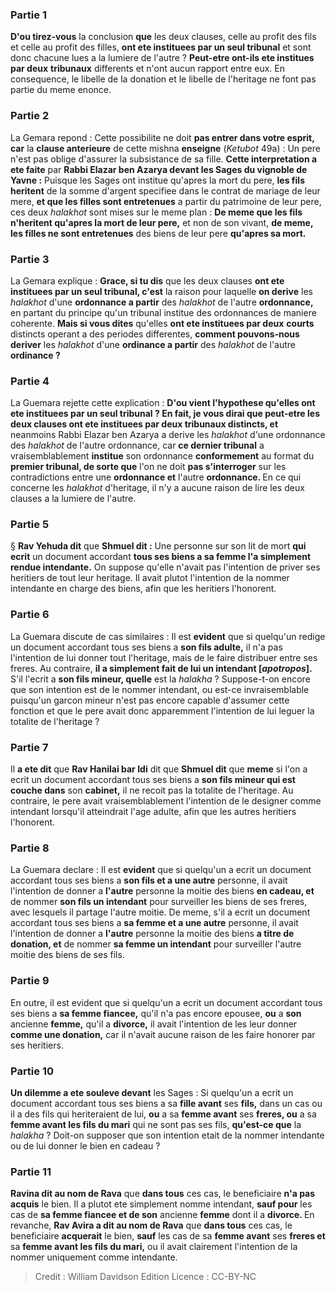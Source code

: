 
### Partie 1
<b>D'ou tirez-vous</b> la conclusion <b>que</b> les deux clauses, celle au profit des fils et celle au profit des filles, <b>ont ete instituees par un seul tribunal</b> et sont donc chacune lues a la lumiere de l'autre ? <b>Peut-etre ont-ils ete institues par deux</b> <b>tribunaux</b> differents et n'ont aucun rapport entre eux. En consequence, le libelle de la donation et le libelle de l'heritage ne font pas partie du meme enonce.

### Partie 2
La Gemara repond : Cette possibilite ne doit <b>pas entrer dans votre esprit, car</b> la <b>clause anterieure</b> de cette mishna <b>enseigne</b> (<i>Ketubot</i> 49a) : Un pere n'est pas oblige d'assurer la subsistance de sa fille. <b>Cette interpretation a ete faite</b> par <b>Rabbi Elazar ben Azarya devant les Sages du vignoble de Yavne :</b> Puisque les Sages ont institue qu'apres la mort du pere, <b>les fils heritent</b> de la somme d'argent specifiee dans le contrat de mariage de leur mere, <b>et que les filles sont entretenues</b> a partir du patrimoine de leur pere, ces deux <i>halakhot</i> sont mises sur le meme plan : <b>De meme que les fils n'heritent qu'apres la mort de leur pere,</b> et non de son vivant, <b>de meme, les filles ne sont entretenues</b> des biens de leur pere <b>qu'apres sa mort.</b>

### Partie 3
La Gemara explique : <b>Grace, si tu dis</b> que les deux clauses <b>ont ete instituees par un seul tribunal, c'est</b> la raison pour laquelle <b>on derive</b> les <i>halakhot</i> d'une <b>ordonnance a partir</b> des <i>halakhot</i> de l'autre <b>ordonnance,</b> en partant du principe qu'un tribunal institue des ordonnances de maniere coherente. <b>Mais si vous dites</b> qu'elles <b>ont ete instituees par deux</b> <b>courts</b> distincts operant a des periodes differentes, <b>comment pouvons-nous deriver</b> les <i>halakhot</i> d'une <b>ordinance a partir</b> des <i>halakhot</i> de l'autre <b>ordinance ?</b>

### Partie 4
La Guemara rejette cette explication : <b>D'ou vient l'hypothese qu'elles ont ete instituees par un seul tribunal ? <b>En fait, je vous dirai</b> que <b>peut-etre</b> les deux clauses <b>ont ete instituees par deux</b> tribunaux distincts, et</b> neanmoins Rabbi Elazar ben Azarya a derive les <i>halakhot</i> d'une ordonnance des <i>halakhot</i> de l'autre ordonnance, car <b>ce dernier tribunal</b> a vraisemblablement <b>institue</b> son ordonnance <b>conformement</b> au format du <b>premier tribunal, de sorte que</b> l'on ne doit <b>pas s'interroger</b> sur les contradictions entre une <b>ordonnance et</b> l'autre <b>ordonnance. </b> En ce qui concerne les <i>halakhot</i> d'heritage, il n'y a aucune raison de lire les deux clauses a la lumiere de l'autre.

### Partie 5
§ <b>Rav Yehuda dit</b> que <b>Shmuel dit :</b> Une personne sur son lit de mort <b>qui ecrit</b> un document accordant <b>tous ses biens a sa femme l'a simplement rendue intendante.</b> On suppose qu'elle n'avait pas l'intention de priver ses heritiers de tout leur heritage. Il avait plutot l'intention de la nommer intendante en charge des biens, afin que les heritiers l'honorent.

### Partie 6
La Guemara discute de cas similaires : Il est <b>evident</b> que si quelqu'un redige un document accordant tous ses biens a <b>son fils adulte,</b> il n'a pas l'intention de lui donner tout l'heritage, mais de le faire distribuer entre ses freres. Au contraire, <b>il a simplement fait de lui un intendant [<i>apotropos</i>].</b> S'il l'ecrit a <b>son fils mineur, quelle</b> est la <i>halakha</i> ? Suppose-t-on encore que son intention est de le nommer intendant, ou est-ce invraisemblable puisqu'un garcon mineur n'est pas encore capable d'assumer cette fonction et que le pere avait donc apparemment l'intention de lui leguer la totalite de l'heritage ?

### Partie 7
Il <b>a ete dit</b> que <b>Rav Hanilai bar Idi</b> dit que <b>Shmuel dit</b> que <b>meme</b> si l'on a ecrit un document accordant tous ses biens a <b>son fils mineur qui est couche dans</b> son <b>cabinet,</b> il ne recoit pas la totalite de l'heritage. Au contraire, le pere avait vraisemblablement l'intention de le designer comme intendant lorsqu'il atteindrait l'age adulte, afin que les autres heritiers l'honorent.

### Partie 8
La Guemara declare : Il est <b>evident</b> que si quelqu'un a ecrit un document accordant tous ses biens a <b>son fils et a une autre</b> personne, il avait l'intention de donner a <b>l'autre</b> personne la moitie des biens <b>en cadeau, et</b> de nommer <b>son fils un intendant</b> pour surveiller les biens de ses freres, avec lesquels il partage l'autre moitie. De meme, s'il a ecrit un document accordant tous ses biens a <b>sa femme et a une autre</b> personne, il avait l'intention de donner a <b>l'autre</b> personne la moitie des biens <b>a titre de donation, et</b> de nommer <b>sa femme un intendant</b> pour surveiller l'autre moitie des biens de ses fils.

### Partie 9
En outre, il est evident que si quelqu'un a ecrit un document accordant tous ses biens a <b>sa femme fiancee,</b> qu'il n'a pas encore epousee, <b>ou</b> a <b>son</b> ancienne <b>femme,</b> qu'il a <b>divorce,</b> il avait l'intention de les leur donner <b>comme une donation,</b> car il n'avait aucune raison de les faire honorer par ses heritiers.

### Partie 10
<b>Un dilemme a ete souleve devant</b> les Sages : Si quelqu'un a ecrit un document accordant tous ses biens a sa <b>fille avant</b> ses <b>fils,</b> dans un cas ou il a des fils qui heriteraient de lui, <b>ou</b> a sa <b>femme avant</b> ses <b>freres, ou</b> a sa <b>femme avant les fils du mari</b> qui ne sont pas ses fils, <b>qu'est-ce que</b> la <i>halakha</i> ? Doit-on supposer que son intention etait de la nommer intendante ou de lui donner le bien en cadeau ?

### Partie 11
<b>Ravina dit au nom de Rava</b> que <b>dans tous</b> ces cas, le beneficiaire <b>n'a pas acquis</b> le bien. Il a plutot ete simplement nomme intendant, <b>sauf pour</b> les cas de <b>sa femme fiancee et de son</b> ancienne <b>femme</b> dont il a <b>divorce. </b> En revanche, <b>Rav Avira a dit au nom de Rava</b> que <b>dans tous</b> ces cas, le beneficiaire <b>acquerait</b> le bien, <b>sauf</b> les cas de sa <b>femme avant</b> ses <b>freres et</b> sa <b>femme avant les fils du mari,</b> ou il avait clairement l'intention de la nommer uniquement comme intendante.

>Credit : William Davidson Edition
>Licence : CC-BY-NC